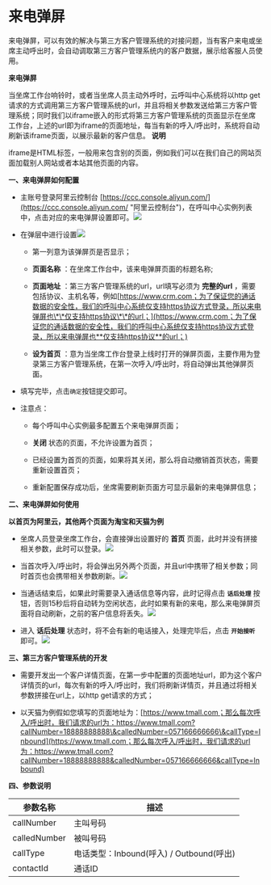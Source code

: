 来电弹屏 
=========================

来电弹屏，可以有效的解决与第三方客户管理系统的对接问题，当有客户来电或坐席主动呼出时，会自动调取第三方客户管理系统内的客户数据，展示给客服人员使用。

**来电弹屏** 

当坐席工作台响铃时，或者当坐席人员主动外呼时，云呼叫中心系统将以http get请求的方式调用第三方客户管理系统的url，并且将相关参数发送给第三方客户管理系统；同时我们以iframe嵌入的形式将第三方客户管理系统的页面显示在坐席工作台，上述的url即为iframe的页面地址，每当有新的呼入/呼出时，系统将自动刷新该iframe页面，以展示最新的客户信息。
**说明**

iframe是HTML标签，一般用来包含别的页面，例如我们可以在我们自己的网站页面加载别人网站或者本站其他页面的内容。

**一、来电弹屏如何配置** 

* 主账号登录阿里云控制台 [https://ccc.console.aliyun.com/](https://ccc.console.aliyun.com/ "阿里云控制台")，在呼叫中心实例列表中，点击对应的来电弹屏设置即可。![](https://static-aliyun-doc.oss-accelerate.aliyuncs.com/assets/img/zh-CN/9186754161/p244173.png)

  

* 在弹层中进行设置![](https://static-aliyun-doc.oss-accelerate.aliyuncs.com/assets/img/zh-CN/9186754161/p244174.png)

  * 第一列意为该弹屏页是否显示；

    
  
  * **页面名称** ：在坐席工作台中，该来电弹屏页面的标题名称;

    
  
  * **页面地址** ：第三方客户管理系统的url，url填写必须为 **完整的url** ，需要包括协议、主机名等，例如[https://www.crm.com；为了保证您的通话数据的安全性，我们的呼叫中心系统仅支持https协议方式登录，所以来电弹屏也\*\*仅支持https协议\*\*的url；](https://www.crm.com；为了保证您的通话数据的安全性，我们的呼叫中心系统仅支持https协议方式登录，所以来电弹屏也**仅支持https协议**的url；)

    
  
  * **设为首页** ：意为当坐席工作台登录上线时打开的弹屏页面，主要作用为登录第三方客户管理系统，在第一次呼入/呼出时，将自动弹出其他弹屏页面。

    
  

  

* 填写完毕，点击`确定`按钮提交即可。

  

* 注意点：

  * 每个呼叫中心实例最多配置五个来电弹屏页面；

    
  
  * **关闭** 状态的页面，不允许设置为首页；

    
  
  * 已经设置为首页的页面，如果将其关闭，那么将自动撤销首页状态，需要重新设置首页；

    
  
  * 重新配置保存成功后，坐席需要刷新页面方可显示最新的来电弹屏信息；

    
  

  




**二、来电弹屏如何使用** 

**以首页为阿里云，其他两个页面为淘宝和天猫为例** 

* 坐席人员登录坐席工作台，会直接弹出设置好的 **首页** 页面，此时并没有拼接相关参数，此时可以登录。![](https://static-aliyun-doc.oss-accelerate.aliyuncs.com/assets/img/zh-CN/9186754161/p244175.png)

  

* 当首次呼入/呼出时，将会弹出另外两个页面，并且url中携带了相关参数；同时首页也会携带相关参数刷新。![](https://static-aliyun-doc.oss-accelerate.aliyuncs.com/assets/img/zh-CN/9186754161/p244176.gif)

  

* 当通话结束后，如果此时需要录入通话信息等内容，此时记得点击 **`话后处理`** 按钮，否则15秒后将自动转为空闲状态，此时如果有新的来电，那么来电弹屏页面将自动刷新，之前的客户信息将丢失。![](https://static-aliyun-doc.oss-accelerate.aliyuncs.com/assets/img/zh-CN/9186754161/p244177.png)

  

* 进入 **话后处理** 状态时，将不会有新的电话接入，处理完毕后，点击 **`开始接听`** 即可。![](https://static-aliyun-doc.oss-accelerate.aliyuncs.com/assets/img/zh-CN/0286754161/p244178.png)

  




**三、第三方客户管理系统的开发** 

* 需要开发出一个客户详情页面，在第一步中配置的页面地址url，即为这个客户详情页的url，每次有新的呼入/呼出时，我们将刷新详情页，并且通过将相关参数拼接在url上，以http get请求的方式；

  

* 以天猫为例假如您填写的页面地址为：[https://www.tmall.com；那么每次呼入/呼出时，我们请求的url为：https://www.tmall.com?callNumber=18888888888\&calledNumber=057166666666\&callType=Inbound](https://www.tmall.com；那么每次呼入/呼出时，我们请求的url为：https://www.tmall.com?callNumber=18888888888&calledNumber=057166666666&callType=Inbound)

  




**四、参数说明** 


|     参数名称     |               描述                |
|--------------|---------------------------------|
| callNumber   | 主叫号码                            |
| calledNumber | 被叫号码                            |
| callType     | 电话类型：Inbound(呼入) / Outbound(呼出) |
| contactId    | 通话ID                            |


